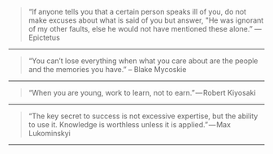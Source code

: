 > “If anyone tells you that a certain person speaks ill of you, do not make excuses about what is said of you but answer, "He was ignorant of my other faults, else he would not have mentioned these alone.” ― Epictetus

---

> “You can’t lose everything when what you care about are the people and the memories you have.” 
– Blake Mycoskie

---

> “When you are young, work to learn, not to earn.” — Robert Kiyosaki

---

> “The key secret to success is not excessive expertise, but the ability to use it. Knowledge is worthless unless it is applied.” — Max Lukominskyi

---

